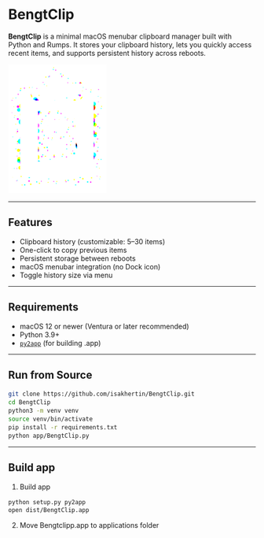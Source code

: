 # BengtClip

**BengtClip** is a minimal macOS menubar clipboard manager built with Python and Rumps. It stores your clipboard history, lets you quickly access recent items, and supports persistent history across reboots.

<img src="app/resources/Bengt_Logo_rainbow.png" alt="drawing" width="200"/>

---

## Features

- Clipboard history (customizable: 5–30 items)
- One-click to copy previous items
- Persistent storage between reboots
- macOS menubar integration (no Dock icon)
- Toggle history size via menu

---

## Requirements

- macOS 12 or newer (Ventura or later recommended)
- Python 3.9+
- [`py2app`](https://github.com/ronaldoussoren/py2app) (for building .app)

---

## Run from Source

```bash
git clone https://github.com/isakhertin/BengtClip.git
cd BengtClip
python3 -m venv venv
source venv/bin/activate
pip install -r requirements.txt
python app/BengtClip.py
```
---

## Build app
1. Build app
```bash
python setup.py py2app
open dist/BengtClip.app
```

2. Move Bengtclipp.app to applications folder
